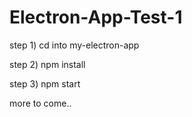 # Electron-App-Test-1

step 1) cd into my-electron-app

step 2) npm install

step 3) npm start

more to come..

